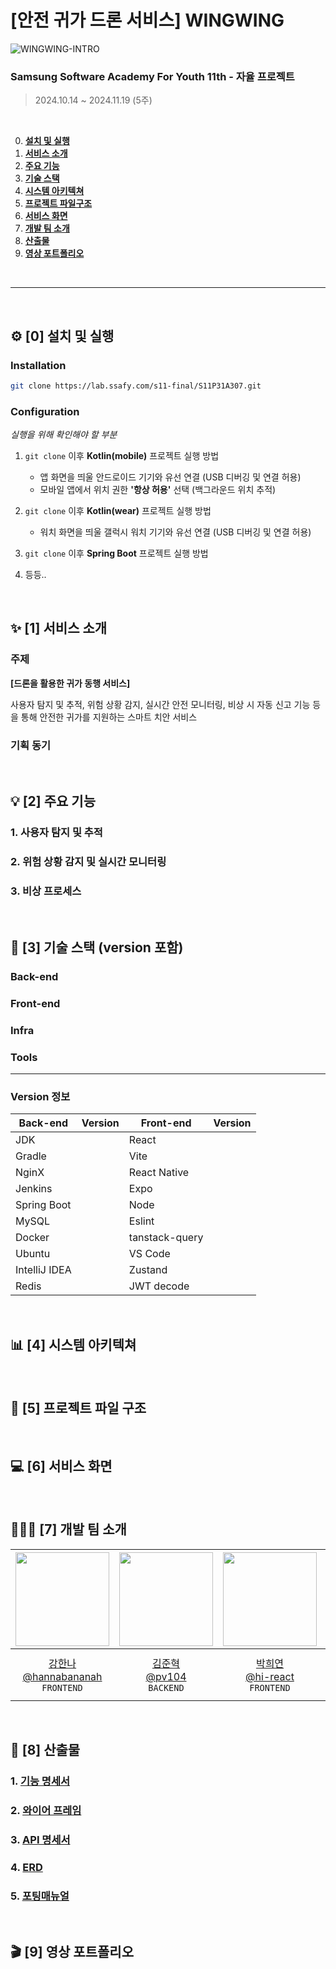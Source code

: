 # [안전 귀가 드론 서비스] WINGWING

![WINGWING-INTRO](link)

### Samsung Software Academy For Youth 11th - 자율 프로젝트

> 2024.10.14 ~ 2024.11.19 (5주)

<br>

0. [**설치 및 실행**](#-설치-및-실행)
1. [**서비스 소개**](#-서비스-소개)
2. [**주요 기능**](#-주요-기능)
3. [**기술 스택**](#-기술-스택)
4. [**시스템 아키텍쳐**](#-시스템-아키텍쳐)
5. [**프로젝트 파일구조**](#-프로젝트-파일-구조)
6. [**서비스 화면**](#-서비스-화면)
7. [**개발 팀 소개**](#-개발-팀-소개)
8. [**산출물**](#-산출물)
9. [**영상 포트폴리오**](#-영상-포트폴리오)

<br/><hr/>

<div id="-설치-및-실행"></div>
<br>

## ⚙ [0] 설치 및 실행

### **Installation**

```bash
git clone https://lab.ssafy.com/s11-final/S11P31A307.git
```

### **Configuration**

_실행을 위해 확인해야 할 부분_

1. `git clone` 이후 **Kotlin(mobile)** 프로젝트 실행 방법

   - 앱 화면을 띄울 안드로이드 기기와 유선 연결 (USB 디버깅 및 연결 허용)
   - 모바일 앱에서 위치 권한 **'항상 허용'** 선택 (백그라운드 위치 추적)

2. `git clone` 이후 **Kotlin(wear)** 프로젝트 실행 방법

   - 워치 화면을 띄울 갤럭시 워치 기기와 유선 연결 (USB 디버깅 및 연결 허용)

3. `git clone` 이후 **Spring Boot** 프로젝트 실행 방법

4. 등등..

<div id="-서비스-소개"></div>
<br>

## ✨ [1] 서비스 소개

### **주제**

**[드론을 활용한 귀가 동행 서비스]**

사용자 탐지 및 추적, 위험 상황 감지, 실시간 안전 모니터링, 비상 시 자동 신고 기능 등을 통해 안전한 귀가를 지원하는 스마트 치안 서비스

### **기획 동기**

<div id="-주요-기능"></div>
<br>

## 💡 [2] 주요 기능

### **1. 사용자 탐지 및 추적**

### **2. 위험 상황 감지 및 실시간 모니터링**

### **3. 비상 프로세스**

<div id="-기술-스택"></div>
<br>

## 🔨 [3] 기술 스택 (version 포함)

### **Back-end**

### **Front-end**

### **Infra**

### **Tools**

<hr/>

### **Version 정보**

| Back-end      | Version | Front-end      | Version |
| ------------- | ------- | -------------- | ------- |
| JDK           |         | React          |         |
| Gradle        |         | Vite           |         |
| NginX         |         | React Native   |         |
| Jenkins       |         | Expo           |         |
| Spring Boot   |         | Node           |         |
| MySQL         |         | Eslint         |         |
| Docker        |         | tanstack-query |         |
| Ubuntu        |         | VS Code        |         |
| IntelliJ IDEA |         | Zustand        |         |
| Redis         |         | JWT decode     |         |

<div id="-시스템-아키텍쳐"></div>
<br>

## 📊 [4] 시스템 아키텍쳐

<div id="-프로젝트-파일-구조"></div>
<br/>

## 📁 [5] 프로젝트 파일 구조

<div id="-서비스-화면"></div>
<br>

## 💻 [6] 서비스 화면

<div id="-개발-팀-소개"></div>
<br>

## 👨🏻‍💻 [7] 개발 팀 소개

| <img src="https://avatars.githubusercontent.com/u/96603129?v=4" width="150" height="150"/> | <img src="https://avatars.githubusercontent.com/u/71826117?v=4" width="150" height="150"/> | <img src="https://avatars.githubusercontent.com/u/133928653?v=4" width="150" height="150"/> | <img src="https://avatars.githubusercontent.com/u/80380576?v=4" width="150" height="150"/> | <img src="https://avatars.githubusercontent.com/u/77835002?v=4" width="150" height="150"/> | <img src="https://avatars.githubusercontent.com/u/64201367?v=4" width="150" height="150"/> |
| :----------------------------------------------------------------------------------------: | :----------------------------------------------------------------------------------------: | :-----------------------------------------------------------------------------------------: | :----------------------------------------------------------------------------------------: | :----------------------------------------------------------------------------------------: | :----------------------------------------------------------------------------------------: |
|         [강한나<br>@hannabananah](https://github.com/hannabananah)<br/>`FRONTEND`          |                 [김준혁<br>@pv104](https://github.com/pv104)<br/>`BACKEND`                 |              [박희연<br>@hi-react](https://github.com/hi-react)<br/>`FRONTEND`              |     [서종원<br>@styughjvbn](https://github.com/styughjvbn)<br/>`BACKEND`<br/>`LEADER`      |        [전정민<br>@Gutsssssssssss](https://github.com/Gutsssssssssss)<br/>`BACKEND`        |               [최소현<br>@soddong](https://github.com/soddong)<br/>`BACKEND`               |

<div id="-산출물"></div>
<br />

## 📝 [8] 산출물

### 1. [기능 명세서]()

### 2. [와이어 프레임]()

### 3. [API 명세서]()

### 4. [ERD]()

### 5. [포팅매뉴얼]()

<div id="-영상-포트폴리오"></div>
<br />

## 🎬 [9] 영상 포트폴리오

### **[]()**
